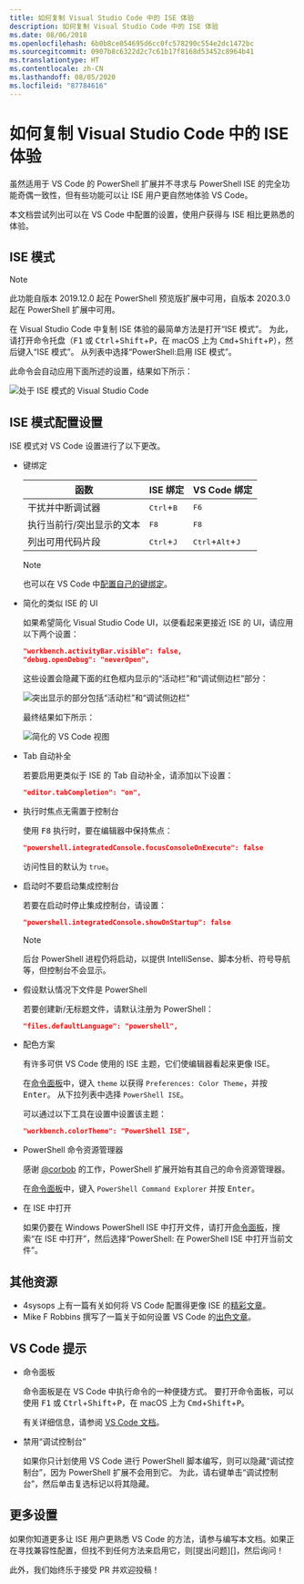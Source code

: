 ```yaml
---
title: 如何复制 Visual Studio Code 中的 ISE 体验
description: 如何复制 Visual Studio Code 中的 ISE 体验
ms.date: 08/06/2018
ms.openlocfilehash: 6b0b8ce054695d6cc0fc578290c554e2dc1472bc
ms.sourcegitcommit: 0907b8c6322d2c7c61b17f8168d53452c8964b41
ms.translationtype: HT
ms.contentlocale: zh-CN
ms.lasthandoff: 08/05/2020
ms.locfileid: "87784616"
---
```

# <a name="how-to-replicate-the-ise-experience-in-visual-studio-code"></a>如何复制 Visual Studio Code 中的 ISE 体验

虽然适用于 VS Code 的 PowerShell 扩展并不寻求与 PowerShell ISE 的完全功能奇偶一致性，但有些功能可以让 ISE 用户更自然地体验 VS Code。

本文档尝试列出可以在 VS Code 中配置的设置，使用户获得与 ISE 相比更熟悉的体验。

## <a name="ise-mode"></a>ISE 模式

> [!NOTE]
> 此功能自版本 2019.12.0 起在 PowerShell 预览版扩展中可用，自版本 2020.3.0 起在 PowerShell 扩展中可用。

在 Visual Studio Code 中复制 ISE 体验的最简单方法是打开“ISE 模式”。
为此，请打开命令托盘（<kbd>F1</kbd> 或 <kbd>Ctrl</kbd>+<kbd>Shift</kbd>+<kbd>P</kbd>，在 macOS 上为 <kbd>Cmd</kbd>+<kbd>Shift</kbd>+<kbd>P</kbd>），然后键入“ISE 模式”。 从列表中选择“PowerShell:启用 ISE 模式”。

此命令会自动应用下面所述的设置，结果如下所示：

![处于 ISE 模式的 Visual Studio Code](media/How-To-Replicate-the-ISE-Experience-In-VSCode/3-ise-mode.png)

## <a name="ise-mode-configuration-settings"></a>ISE 模式配置设置

ISE 模式对 VS Code 设置进行了以下更改。

- 键绑定

  |               函数                |         ISE 绑定          |              VS Code 绑定                |
  | ------------------------------------- | ---------------------------- | ------------------------------------------- |
  | 干扰并中断调试器          | <kbd>Ctrl</kbd>+<kbd>B</kbd> | <kbd>F6</kbd>                               |
  | 执行当前行/突出显示的文本 | <kbd>F8</kbd>                | <kbd>F8</kbd>                               |
  | 列出可用代码片段               | <kbd>Ctrl</kbd>+<kbd>J</kbd> | <kbd>Ctrl</kbd>+<kbd>Alt</kbd>+<kbd>J</kbd> |

  > [!NOTE]
  > 也可以在 VS Code 中[配置自己的键绑定](https://code.visualstudio.com/docs/getstarted/keybindings#_custom-keybindings-for-refactorings)。

- 简化的类似 ISE 的 UI

  如果希望简化 Visual Studio Code UI，以便看起来更接近 ISE 的 UI，请应用以下两个设置：

  ```json
  "workbench.activityBar.visible": false,
  "debug.openDebug": "neverOpen",
  ```

  这些设置会隐藏下面的红色框内显示的“活动栏”和“调试侧边栏”部分：

  ![突出显示的部分包括“活动栏”和“调试侧边栏”](media/How-To-Replicate-the-ISE-Experience-In-VSCode/1-highlighted-sidebar.png)

  最终结果如下所示：

  ![简化的 VS Code 视图](media/How-To-Replicate-the-ISE-Experience-In-VSCode/2-simplified-ui.png)

- Tab 自动补全

  若要启用更类似于 ISE 的 Tab 自动补全，请添加以下设置：

  ```json
  "editor.tabCompletion": "on",
  ```

- 执行时焦点无需置于控制台

  使用 <kbd>F8</kbd> 执行时，要在编辑器中保持焦点：

  ```json
  "powershell.integratedConsole.focusConsoleOnExecute": false
  ```

  访问性目的默认为 `true`。

- 启动时不要启动集成控制台

  若要在启动时停止集成控制台，请设置：

  ```json
  "powershell.integratedConsole.showOnStartup": false
  ```

  > [!NOTE]
  > 后台 PowerShell 进程仍将启动，以提供 IntelliSense、脚本分析、符号导航等，但控制台不会显示。

- 假设默认情况下文件是 PowerShell

  若要创建新/无标题文件，请默认注册为 PowerShell：

  ```json
  "files.defaultLanguage": "powershell",
  ```

- 配色方案

  有许多可供 VS Code 使用的 ISE 主题，它们使编辑器看起来更像 ISE。

  在[命令面板][]中，键入 `theme` 以获得 `Preferences: Color Theme`，并按 <kbd>Enter</kbd>。 从下拉列表中选择 `PowerShell ISE`。

  可以通过以下工具在设置中设置该主题：

  ```json
  "workbench.colorTheme": "PowerShell ISE",
  ```

- PowerShell 命令资源管理器

  感谢 [@corbob](https://github.com/corbob) 的工作，PowerShell 扩展开始有其自己的命令资源管理器。

  在[命令面板][]中，键入 `PowerShell Command Explorer` 并按 <kbd>Enter</kbd>。

- 在 ISE 中打开

  如果仍要在 Windows PowerShell ISE 中打开文件，请打开[命令面板][]，搜索“在 ISE 中打开”，然后选择“PowerShell:  在 PowerShell ISE 中打开当前文件”。

## <a name="other-resources"></a>其他资源

- 4sysops 上有一篇有关如何将 VS Code 配置得更像 ISE 的[精彩文章][4sysops]。
- Mike F Robbins 撰写了一篇关于如何设置 VS Code 的[出色文章][mikefrobbins]。
<!-- - Learn PowerShell has [an excellent write up][learnpwsh] setup for PowerShell. -->

## <a name="vs-code-tips"></a>VS Code 提示

- 命令面板

  命令面板是在 VS Code 中执行命令的一种便捷方式。 要打开命令面板，可以使用 <kbd>F1</kbd> 或 <kbd>Ctrl</kbd>+<kbd>Shift</kbd>+<kbd>P</kbd>，在 macOS 上为 <kbd>Cmd</kbd>+<kbd>Shift</kbd>+<kbd>P</kbd>。

  有关详细信息，请参阅 [VS Code 文档][vsc-docs]。

- 禁用“调试控制台”

  如果你只计划使用 VS Code 进行 PowerShell 脚本编写，则可以隐藏“调试控制台”，因为 PowerShell 扩展不会用到它。 为此，请右键单击“调试控制台”，然后单击复选标记以将其隐藏。

## <a name="more-settings"></a>更多设置

如果你知道更多让 ISE 用户更熟悉 VS Code 的方法，请参与编写本文档。如果正在寻找兼容性配置，但找不到任何方法来启用它，则[提出问题][]，然后询问！

此外，我们始终乐于接受 PR 并欢迎投稿！

<!-- link references -->
[vsc-docs]: https://code.visualstudio.com/docs/getstarted/userinterface#_command-palette
[命令面板]: #vs-code-tips
[创建问题]: https://github.com/PowerShell/VSCode-powershell/issues/new/choose

[4sysops]: https://4sysops.com/archives/make-visual-studio-code-look-and-behave-like-powershell-ise/
[mikefrobbins]: https://mikefrobbins.com/2017/08/24/how-to-install-visual-studio-code-and-configure-it-as-a-replacement-for-the-powershell-ise/
[learnpwsh]: https://www.learnpwsh.com/setup-vs-code-for-powershell/
